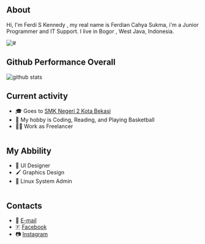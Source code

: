 ## About
Hi, I'm Ferdi S Kennedy , my real name is Ferdian Cahya Sukma, i'm a Junior Programmer and IT Support. I live in Bogor , West Java, Indonesia. 

<img alt="#" src="https://img.shields.io/badge/FERDI-KENNEDY-blue">

## Github Performance Overall

![github stats](https://github-readme-stats.vercel.app/api?username=kennedy69&show_icons=true) 

## Current activity

- 🎓 Goes to <a href="https://tkjsmkn2.sch.id">SMK Negeri 2 Kota Bekasi</a>
- 🔖 My hobby is Coding, Reading, and Playing Basketball
- 👨‍💻 Work as Freelancer
```
```
## My Abbility
- 📲 UI Designer
- 🖌 Graphics Design
- 🐧 Linux System Admin
```
```
## Contacts
- 💌 <a href="mailto:ferdikennedy@protonmail.com">E-mail</a>
- 🇫 <a href="https://facebook.com/kennedy.go.id">Facebook</a>
- 📷 <a href="https://instagram.com/ferdikennedy">Instagram</a> 

